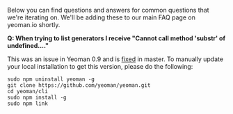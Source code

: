Below you can find questions and answers for common questions that we're iterating on. We'll be adding these to our main FAQ page on yeoman.io shortly.

**Q: When trying to list generators I receive "Cannot call method 'substr' of undefined...."**

This was an issue in Yeoman 0.9 and is [fixed](https://github.com/yeoman/generators/issues/21) in master. To manually update your local installation to get this version, please do the following:

```
sudo npm uninstall yeoman -g
git clone https://github.com/yeoman/yeoman.git
cd yeoman/cli
sudo npm install -g
sudo npm link
```